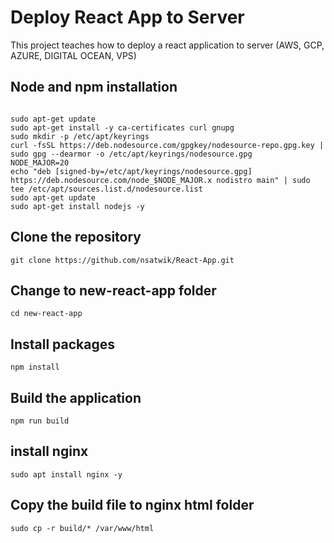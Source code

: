 # Deploy React App to Server

This project teaches how to deploy a react application to server (AWS, GCP, AZURE, DIGITAL OCEAN, VPS)

## Node and npm installation

```

sudo apt-get update
sudo apt-get install -y ca-certificates curl gnupg
sudo mkdir -p /etc/apt/keyrings
curl -fsSL https://deb.nodesource.com/gpgkey/nodesource-repo.gpg.key | sudo gpg --dearmor -o /etc/apt/keyrings/nodesource.gpg
NODE_MAJOR=20
echo "deb [signed-by=/etc/apt/keyrings/nodesource.gpg] https://deb.nodesource.com/node_$NODE_MAJOR.x nodistro main" | sudo tee /etc/apt/sources.list.d/nodesource.list
sudo apt-get update
sudo apt-get install nodejs -y

```

## Clone the repository

```
git clone https://github.com/nsatwik/React-App.git

```

## Change to new-react-app folder

```
cd new-react-app

```

## Install packages

```
npm install

```

## Build the application

```
npm run build

```

## install nginx

```
sudo apt install nginx -y

```

## Copy the build file to nginx html folder

```
sudo cp -r build/* /var/www/html

```
